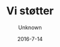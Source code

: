 ---
title: 'Vi støtter'
showInNav: true
navOrder: '3'
sections:
    -
        template: fullHeightBanner
        text: '# Dem har vi støttet'
        backgroundImage: 01915ac5bd0f5f4e0a8831b4703ca51cc229c517
        button:
            target: _self
            text: null
    -
        template: richTextSection
        text: "Café Sweet Surrender er en non-profit café. Hver 3\\. måned giver vi vores overskud for det forgangne kvartal til en organisation, som vores kunder er med til at vælge. Så køb gerne en ekstra kop kaffe eller kage næste gang du kigger forbi.\n\nNår du alligevel er der, så se den nuværende afstemning og stem på din favorit.\n\nHer er en liste over tidligere støttemodtagere – og tak til alle jer kunder og frivillige der har gjort disse donationer mulige."
    -
        template: supportedOrganisations
        organisations:
            -
                title: Reden
                amount: '3.152 kr.'
                period: 'Maj - Juli 2013'
                comment: 'Tak til alle der gjorde denne donation mulig'
                image: null
            -
                title: 'Røde Kors Sundhedsklinik'
                amount: '3.021 kr.'
                period: 'August - Oktober 2013'
                comment: 'Tak til alle der gjorde denne donation mulig'
                image: null
            -
                title: 'Værestedet FISKEN'
                amount: '3.127 kr.'
                period: 'November 2013 - Januar 2014'
                comment: 'Tak til alle der gjorde denne donation mulig'
                image: null
            -
                title: 'Hva'' Så Butikken'
                amount: '9.663 kr.'
                period: 'Februar - April 2014'
                comment: 'Tak til alle der gjorde denne donation mulig'
                image: null
            -
                title: 'Danske Hospitalsklovne'
                amount: '3.360 kr.'
                period: 'Maj - Juli 2014'
                comment: 'Tak til alle der gjorde denne donation mulig'
            -
                title: Børnefonden
                amount: '2.909 kr.'
                period: 'August - September 2014'
                comment: 'Tak til alle der gjorde denne donation mulig'
            -
                title: 'Foreningen for Børn og Unge i Voldsramte Familier'
                amount: '3.017 kr.'
                period: 'Oktober - December 2014'
                comment: 'Tak til alle der gjorde denne donation mulig'
            -
                title: Børnehjertefonden
                amount: '9.523 kr.'
                period: 'Januar - Marts 2015'
                comment: 'Tak til alle der gjorde denne donation mulig'
            -
                title: 'Læger uden Grænser'
                amount: '7.681 kr.'
                period: 'April - Juni 2015'
                comment: 'Tak til alle der gjorde denne donation mulig'
            -
                title: 'Red Barnet - Børnekatastrofefonden'
                amount: '7.742 kr.'
                period: 'Juli - September 2015'
                comment: 'Tak til alle der gjorde denne donation mulig'
            -
                title: 'Morgencafé for hjemløse'
                amount: '8.530 kr.'
                period: 'Oktober - December 2015'
                comment: 'Tak til alle der gjorde denne donation mulig'
            -
                title: DINNødhjælp
                amount: '3.015 kr.'
                period: 'Januar - Marts 2016'
                comment: 'Tak til alle der gjorde denne donation mulig'
            -
                title: Hjernebarnet
                amount: '3.021 kr.'
                period: 'April - Juni 2016'
                comment: 'Tak til alle der gjorde denne donation mulig'
            -
                title: 'SIND - Landsforeningen for psykisk sundhed'
                amount: Afventer
                period: 'Juli - September 2016'
                comment: 'Tak til alle der gjorde denne donation mulig'
    -
        template: tabbedIframes
        heading: 'Hvem skal vi støtte næste gang?'
        iframes:
            -
                tabName: Formular
                iFrameUrl: 'https://podio.com/webforms/17000042/1143087?e=true'
                height: 1760px
description: null
meta:
    id: 567d4e622341243144e3f58fc8b675a711a9ad17
    parentId: ""
    language: da
date: '2016-7-14'
author: Unknown
permalink: /da/vi-stoetter/
layout: sectionPage
---